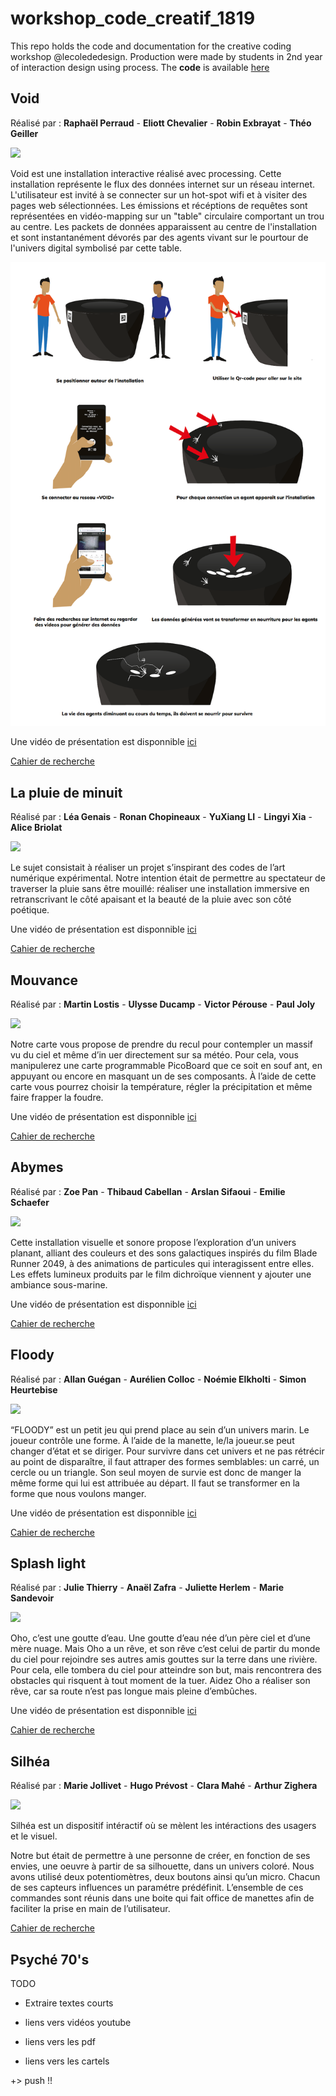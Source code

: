 # workshop_code_creatif_1819
This repo holds the code and documentation for the creative coding workshop @lecolededesign. Production were made by students in 2nd year of interaction design using process. The **code** is available [here](https://github.com/AtelierNum/workshop_code_creatif_1819)

## Void 

Réalisé par : **Raphaël Perraud** - **Eliott Chevalier** - **Robin Exbrayat** - **Théo Geiller**

![](Void/VOID.gif)

Void est une installation interactive réalisé avec processing. Cette installation représente le flux des données internet sur un réseau internet. L'utilisateur est invité à se connecter sur un hot-spot wifi et à visiter des pages web sélectionnées. Les émissions et récéptions de requêtes sont représentées en vidéo-mapping sur un "table" circulaire comportant un trou au centre. Les packets de données apparaissent au centre de l'installation et sont instantanément dévorés par des agents vivant sur le pourtour de l'univers digital symbolisé par cette table.


![](Void/Scenario.png)

Une vidéo de présentation est disponnible [ici](https://youtu.be/PhswR3uoNPM)

[Cahier de recherche](https://github.com/AtelierNum/workshop_code_creatif_1819/blob/master/Void/Journal_de_bord_VOID.pdf)



## La pluie de minuit 

Réalisé par : **Léa Genais** - **Ronan Chopineaux** - **YuXiang LI** - **Lingyi Xia** -**Alice Briolat**

![](La-pluie-de-minuit/pluie.gif)

Le sujet consistait à réaliser un projet s’inspirant des codes de l’art numérique expérimental.
Notre intention était de permettre au spectateur de traverser la pluie sans être mouillé: réaliser une installation immersive en retranscrivant le côté apaisant  et la beauté de la pluie avec son côté poétique.

Une vidéo de présentation est disponnible [ici](https://youtu.be/q2VL8w1L-nU)

[Cahier de recherche](https://github.com/AtelierNum/workshop_code_creatif_1819/blob/master/La-pluie-de-minuit/Cahier_de_recherche.pdf)



## Mouvance

Réalisé par : **Martin Lostis** - **Ulysse Ducamp** - **Victor Pérouse** - **Paul Joly**

![](Mouvance/mouvance.gif)

Notre carte vous propose de prendre du recul pour contempler un massif vu du ciel et même d’in uer directement sur sa météo. Pour cela, vous manipulerez une carte programmable PicoBoard que ce soit en souf ant, en appuyant ou encore en masquant un de ses composants. À l’aide de cette carte vous pourrez choisir la température, régler la précipitation et même faire frapper la foudre.

Une vidéo de présentation est disponnible [ici](https://youtu.be/J1d4fnbjjGY)

[Cahier de recherche](https://github.com/AtelierNum/workshop_code_creatif_1819/blob/master/Mouvance/carnet-de-recherche.pdf)



## Abymes

Réalisé par : **Zoe Pan** - **Thibaud Cabellan** - **Arslan Sifaoui** - **Emilie Schaefer**

![](Abymes/abymes.gif)

Cette installation visuelle et sonore propose l’exploration d’un univers planant, alliant des couleurs et des sons galactiques inspirés du film Blade Runner 2049, à des animations de particules qui interagissent entre elles. Les effets lumineux produits par le film dichroïque viennent y ajouter une ambiance sous-marine.

Une vidéo de présentation est disponnible [ici](https://youtu.be/mXSaTazgUrA)

[Cahier de recherche](https://github.com/AtelierNum/workshop_code_creatif_1819/blob/master/Abymes/Abymes_carnet_de_bord.pdf)


## Floody

Réalisé par : **Allan Guégan** - **Aurélien Colloc** - **Noémie Elkholti** - **Simon Heurtebise**

![](Floody/floody.gif)

“FLOODY” est un petit jeu qui prend place au sein d’un univers marin. Le joueur contrôle une forme. À l’aide de la manette, le/la joueur.se peut changer d’état et se diriger.
Pour survivre dans cet univers et ne pas rétrécir au point de disparaître, il faut attraper des formes semblables: un carré, un cercle ou un triangle.
Son seul moyen de survie est donc de manger la même forme qui lui est attribuée au départ. Il faut se transformer en la forme que nous voulons manger.

Une vidéo de présentation est disponnible [ici](https://youtu.be/W9qJmUZlmx4)

[Cahier de recherche](https://github.com/AtelierNum/workshop_code_creatif_1819/blob/master/Floody/Journaldebordworkshop.pdf)



## Splash light

Réalisé par : **Julie Thierry** - **Anaël Zafra** - **Juliette Herlem** - **Marie Sandevoir**

![](Splash-light/splashlight.gif)

Oho, c’est une goutte d’eau. Une goutte d’eau née d’un père ciel et d’une mère nuage. Mais Oho a un rêve, et son rêve c’est celui de partir du monde du ciel pour rejoindre ses autres amis gouttes sur la terre dans une rivière. Pour cela, elle tombera du ciel pour atteindre son but, mais rencontrera des obstacles qui risquent à tout moment de la tuer. Aidez Oho a réaliser son rêve, car sa route n’est pas longue mais pleine d’embûches.

Une vidéo de présentation est disponnible [ici](https://youtu.be/HqYMf7F2Wlg)

[Cahier de recherche](https://github.com/AtelierNum/workshop_code_creatif_1819/blob/master/Splash-light/CahierDeRecherche.pdf)


## Silhéa

Réalisé par : **Marie Jollivet** - **Hugo Prévost** - **Clara Mahé** - **Arthur Zighera**

![](Silhea/silhea.gif)

Silhéa est un dispositif intéractif où se mèlent les intéractions des usagers et le visuel.

Notre but était de permettre à une personne de créer, en fonction de ses envies, une oeuvre à partir de sa silhouette, dans un univers coloré. Nous avons utilisé deux potentiomètres, deux boutons ainsi qu’un micro. Chacun de ses capteurs influences un paramétre prédéfinit. L’ensemble de ces commandes sont réunis dans une boite qui fait office de manettes afin de faciliter la prise en main de l’utilisateur.

[Cahier de recherche](https://github.com/AtelierNum/workshop_code_creatif_1819/blob/master/Silhea/Cahier-de-recherche.pdf)

## Psyché 70's





TODO




* Extraire textes courts

* liens vers vidéos youtube 
* liens vers les pdf
* liens vers les cartels


+> push !!

